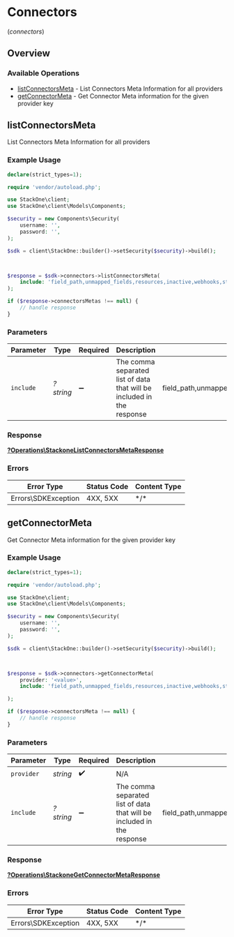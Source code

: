# Connectors
(*connectors*)

## Overview

### Available Operations

* [listConnectorsMeta](#listconnectorsmeta) - List Connectors Meta Information for all providers
* [getConnectorMeta](#getconnectormeta) - Get Connector Meta information for the given provider key

## listConnectorsMeta

List Connectors Meta Information for all providers

### Example Usage

```php
declare(strict_types=1);

require 'vendor/autoload.php';

use StackOne\client;
use StackOne\client\Models\Components;

$security = new Components\Security(
    username: '',
    password: '',
);

$sdk = client\StackOne::builder()->setSecurity($security)->build();



$response = $sdk->connectors->listConnectorsMeta(
    include: 'field_path,unmapped_fields,resources,inactive,webhooks,static_fields'
);

if ($response->connectorsMetas !== null) {
    // handle response
}
```

### Parameters

| Parameter                                                              | Type                                                                   | Required                                                               | Description                                                            | Example                                                                |
| ---------------------------------------------------------------------- | ---------------------------------------------------------------------- | ---------------------------------------------------------------------- | ---------------------------------------------------------------------- | ---------------------------------------------------------------------- |
| `include`                                                              | *?string*                                                              | :heavy_minus_sign:                                                     | The comma separated list of data that will be included in the response | field_path,unmapped_fields,resources,inactive,webhooks,static_fields   |

### Response

**[?Operations\StackoneListConnectorsMetaResponse](../../Models/Operations/StackoneListConnectorsMetaResponse.md)**

### Errors

| Error Type          | Status Code         | Content Type        |
| ------------------- | ------------------- | ------------------- |
| Errors\SDKException | 4XX, 5XX            | \*/\*               |

## getConnectorMeta

Get Connector Meta information for the given provider key

### Example Usage

```php
declare(strict_types=1);

require 'vendor/autoload.php';

use StackOne\client;
use StackOne\client\Models\Components;

$security = new Components\Security(
    username: '',
    password: '',
);

$sdk = client\StackOne::builder()->setSecurity($security)->build();



$response = $sdk->connectors->getConnectorMeta(
    provider: '<value>',
    include: 'field_path,unmapped_fields,resources,inactive,webhooks,static_fields'

);

if ($response->connectorsMeta !== null) {
    // handle response
}
```

### Parameters

| Parameter                                                              | Type                                                                   | Required                                                               | Description                                                            | Example                                                                |
| ---------------------------------------------------------------------- | ---------------------------------------------------------------------- | ---------------------------------------------------------------------- | ---------------------------------------------------------------------- | ---------------------------------------------------------------------- |
| `provider`                                                             | *string*                                                               | :heavy_check_mark:                                                     | N/A                                                                    |                                                                        |
| `include`                                                              | *?string*                                                              | :heavy_minus_sign:                                                     | The comma separated list of data that will be included in the response | field_path,unmapped_fields,resources,inactive,webhooks,static_fields   |

### Response

**[?Operations\StackoneGetConnectorMetaResponse](../../Models/Operations/StackoneGetConnectorMetaResponse.md)**

### Errors

| Error Type          | Status Code         | Content Type        |
| ------------------- | ------------------- | ------------------- |
| Errors\SDKException | 4XX, 5XX            | \*/\*               |